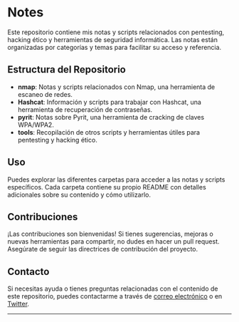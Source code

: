 # Notes

Este repositorio contiene mis notas y scripts relacionados con pentesting, hacking ético y herramientas de seguridad informática. Las notas están organizadas por categorías y temas para facilitar su acceso y referencia.

## Estructura del Repositorio

- **nmap**: Notas y scripts relacionados con Nmap, una herramienta de escaneo de redes.
- **Hashcat**: Información y scripts para trabajar con Hashcat, una herramienta de recuperación de contraseñas.
- **pyrit**: Notas sobre Pyrit, una herramienta de cracking de claves WPA/WPA2.
- **tools**: Recopilación de otros scripts y herramientas útiles para pentesting y hacking ético. 

## Uso

Puedes explorar las diferentes carpetas para acceder a las notas y scripts específicos. Cada carpeta contiene su propio README con detalles adicionales sobre su contenido y cómo utilizarlo.

## Contribuciones

¡Las contribuciones son bienvenidas! Si tienes sugerencias, mejoras o nuevas herramientas para compartir, no dudes en hacer un pull request. Asegúrate de seguir las directrices de contribución del proyecto.

## Contacto

Si necesitas ayuda o tienes preguntas relacionadas con el contenido de este repositorio, puedes contactarme a través de [correo electrónico](Rodrigovil@proton.me) o en [Twitter](https://twitter.com/tuusuario).

---
